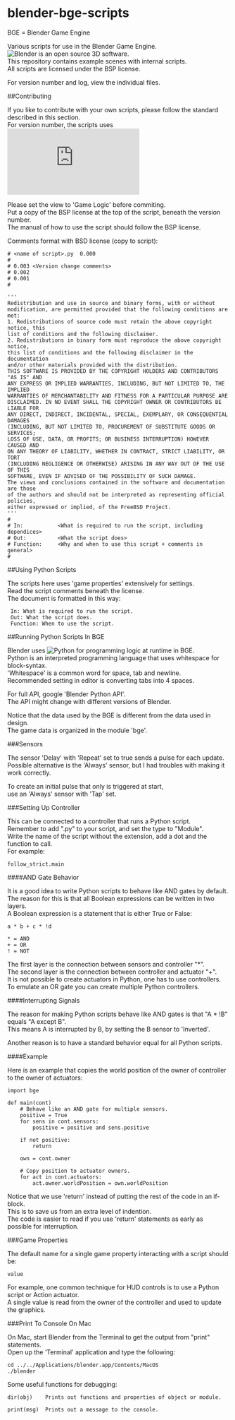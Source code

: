 blender-bge-scripts
===================

BGE = Blender Game Engine  

Various scripts for use in the Blender Game Engine.  
![Blender](http://www.blender.org/) is an open source 3D software.  
This repository contains example scenes with internal scripts.  
All scripts are licensed under the BSP license.  

For version number and log, view the individual files.  


##Contributing

If you like to contribute with your own scripts, please follow the standard described in this section.  
For version number, the scripts uses ![Angular Versioning Notation](http://isprogrammingeasy.blogspot.no/2012/08/angular-degrees-versioning-notation.html)  

Please set the view to 'Game Logic' before commiting.  
Put a copy of the BSP license at the top of the script, beneath the version number.  
The manual of how to use the script should follow the BSP license.  

Comments format with BSD license (copy to script):

    # <name of script>.py  0.000
    # 
    # 0.003 <Version change comments>
    # 0.002
    # 0.001
    #
    
    '''
    Redistribution and use in source and binary forms, with or without
    modification, are permitted provided that the following conditions are met:
    1. Redistributions of source code must retain the above copyright notice, this
    list of conditions and the following disclaimer.
    2. Redistributions in binary form must reproduce the above copyright notice,
    this list of conditions and the following disclaimer in the documentation
    and/or other materials provided with the distribution.
    THIS SOFTWARE IS PROVIDED BY THE COPYRIGHT HOLDERS AND CONTRIBUTORS "AS IS" AND
    ANY EXPRESS OR IMPLIED WARRANTIES, INCLUDING, BUT NOT LIMITED TO, THE IMPLIED
    WARRANTIES OF MERCHANTABILITY AND FITNESS FOR A PARTICULAR PURPOSE ARE
    DISCLAIMED. IN NO EVENT SHALL THE COPYRIGHT OWNER OR CONTRIBUTORS BE LIABLE FOR
    ANY DIRECT, INDIRECT, INCIDENTAL, SPECIAL, EXEMPLARY, OR CONSEQUENTIAL DAMAGES
    (INCLUDING, BUT NOT LIMITED TO, PROCUREMENT OF SUBSTITUTE GOODS OR SERVICES;
    LOSS OF USE, DATA, OR PROFITS; OR BUSINESS INTERRUPTION) HOWEVER CAUSED AND
    ON ANY THEORY OF LIABILITY, WHETHER IN CONTRACT, STRICT LIABILITY, OR TORT
    (INCLUDING NEGLIGENCE OR OTHERWISE) ARISING IN ANY WAY OUT OF THE USE OF THIS
    SOFTWARE, EVEN IF ADVISED OF THE POSSIBILITY OF SUCH DAMAGE.
    The views and conclusions contained in the software and documentation are those
    of the authors and should not be interpreted as representing official policies,
    either expressed or implied, of the FreeBSD Project.
    '''
    #
    # In:           <What is required to run the script, including dependices>
    # Out:          <What the script does>
    # Function:     <Why and when to use this script + comments in general>
    #

##Using Python Scripts

The scripts here uses 'game properties' extensively for settings.  
Read the script comments beneath the license.  
The document is formatted in this way:

     In: What is required to run the script.  
     Out: What the script does.  
     Function: When to use the script.  

##Running Python Scripts In BGE

Blender uses ![Python](http://www.python.org/) for programming logic at runtime in BGE.  
Python is an interpreted programming language that uses whitespace for block-syntax.  
'Whitespace' is a common word for space, tab and newline.  
Recommended setting in editor is converting tabs into 4 spaces.  

For full API, google 'Blender Python API'.  
The API might change with different versions of Blender.  

Notice that the data used by the BGE is different from the data used in design.  
The game data is organized in the module 'bge'.  

###Sensors

The sensor 'Delay' with 'Repeat' set to true sends a pulse for each update.  
Possible alternative is the 'Always' sensor, but I had troubles with making it work correctly.  

To create an initial pulse that only is triggered at start,  
use an 'Always' sensor with 'Tap' set.  

###Setting Up Controller

This can be connected to a controller that runs a Python script.  
Remember to add ".py" to your script, and set the type to "Module".  
Write the name of the script without the extension, add a dot and the function to call.  
For example:

    follow_strict.main

####AND Gate Behavior

It is a good idea to write Python scripts to behave like AND gates by default.  
The reason for this is that all Boolean expressions can be written in two layers.  
A Boolean expression is a statement that is either True or False:  

    a * b + c * !d
    
    * = AND
    + = OR
    ! = NOT
    
The first layer is the connection between sensors and controller "*".  
The second layer is the connection between controller and actuator "+".  
It is not possible to create actuators in Python, one has to use controllers.  
To emulate an OR gate you can create multiple Python controllers.  

####Interrupting Signals

The reason for making Python scripts behave like AND gates is that "A * !B" equals "A except B".  
This means A is interrupted by B, by setting the B sensor to 'Inverted'.  

Another reason is to have a standard behavior equal for all Python scripts.  

####Example

Here is an example that copies the world position of the owner of controller to the owner of actuators:  

    import bge

    def main(cont)
        # Behave like an AND gate for multiple sensors.
        positive = True
        for sens in cont.sensors:
            positive = positive and sens.positive
            
        if not positive:
            return
    
        own = cont.owner
    
        # Copy position to actuator owners.
        for act in cont.actuators:
            act.owner.worldPosition = own.worldPosition
            
Notice that we use 'return' instead of putting the rest of the code in an if-block.  
This is to save us from an extra level of indention.  
The code is easier to read if you use 'return' statements as early as possible for interruption.  

###Game Properties

The default name for a single game property interacting with a script should be:

    value

For example, one common technique for HUD controls is to use a Python script or Action actuator.  
A single value is read from the owner of the controller and used to update the graphics.  

###Print To Console On Mac

On Mac, start Blender from the Terminal to get the output from "print" statements.  
Open up the 'Terminal' application and type the following:  

    cd ../../Applications/blender.app/Contents/MacOS
    ./blender
    
Some useful functions for debugging:

    dir(obj)    Prints out functions and properties of object or module.
    
    print(msg)  Prints out a message to the console.
    
